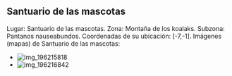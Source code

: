 ## Santuario de las mascotas
Lugar: Santuario de las mascotas.
Zona: Montaña de los koalaks.
Subzona: Pantanos nauseabundos.
Coordenadas de su ubicación: [-7,-1].
Imágenes (mapas) de Santuario de las mascotas:
- ![img_196215818](https://media.discordapp.net/attachments/1115311447145193482/1115345460043980880/196215818.jpg)
- ![img_196216842](https://media.discordapp.net/attachments/1115311447145193482/1115345485063008296/196216842.jpg)